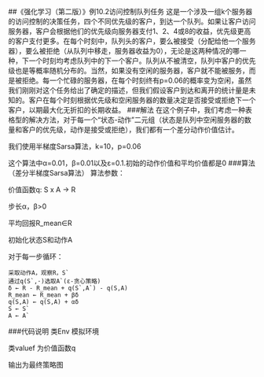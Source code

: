 ##《强化学习（第二版）》例10.2访问控制队列任务
这是一个涉及一组k个服务器的访问控制的决策任务，四个不同优先级的客户，到达一个队列。如果让客户访问服务器，客户会根据他们的优先级向服务器支付1、2、4或8的收益，优先级更高的客户支付更多。在每个时刻中，队列头的客户，要么被接受（分配给他一个服务器），要么被拒绝（从队列中移走，服务器收益为0），无论是这两种情况的哪一种，下一个时刻均考虑队列中的下一个客户。队列从不被清空，队列中客户的优先级也是等概率随机分布的。当然，如果没有空闲的服务器，客户就不能被服务，而是被拒绝。每一个忙碌的服务器，在每个时刻终有p=0.06的概率变为空闲，虽然我们刚刚对这个任务给出了确定的描述，但我们假设客户到达和离开的统计量是未知的。客户在每个时刻根据优先级和空闲服务器的数量决定是否接受或拒绝下一个客户，以期最大化无折扣的长期收益。
###解法
在这个例子中，我们考虑一种表格型的解决方法，对于每一个“状态-动作”二元组（状态是队列中空闲服务器的数量和客户的优先级，动作是接受或拒绝），我们都有一个差分动作价值估计。

我们使用半梯度Sarsa算法，k=10，p=0.06

这个算法中α=0.01，β=0.01以及ε=0.1.初始的动作价值和平均价值都是0
###算法（差分半梯度Sarsa算法）
算法参数：

价值函数q: S x A → R

步长α，β>0

平均回报R_mean∈R

初始化状态S和动作A

对于每一步循环：

    采取动作A，观察R，S`
    通过q(S`,·)选取A`(ε-贪心策略)
    δ ← R - R_mean + q(S`,A`) - q(S,A)
    R_mean ← R_mean + βδ
    q(S,A) ← q(S,A) + αδ
    S ← S`
    A ← A`
###代码说明
类Env 模拟环境

类valuef 为价值函数q

输出为最终策略图
